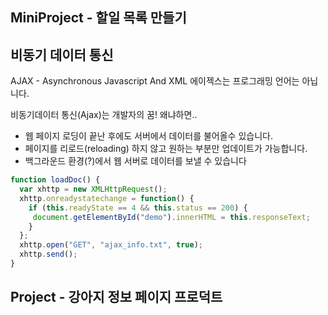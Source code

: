 ## MiniProject - 할일 목록 만들기

## 비동기 데이터 통신

AJAX - Asynchronous Javascript And XML
에이젝스는 프로그래밍 언어는 아닙니다. 

비동기데이터 통신(Ajax)는 개발자의 꿈! 왜냐하면..
 - 웹 페이지 로딩이 끝난 후에도 서버에서 데이터를 불어올수 있습니다.
 - 페이지를 리로드(reloading) 하지 않고 원하는 부분만 업데이트가 가능합니다.
 - 백그라운드 환경(?)에서 웹 서버로 데이터를 보낼 수 있습니다

```javascript
function loadDoc() {
  var xhttp = new XMLHttpRequest();
  xhttp.onreadystatechange = function() {
    if (this.readyState == 4 && this.status == 200) {
     document.getElementById("demo").innerHTML = this.responseText;
    }
  };
  xhttp.open("GET", "ajax_info.txt", true);
  xhttp.send();
}
```

## Project - 강아지 정보 페이지 프로덕트